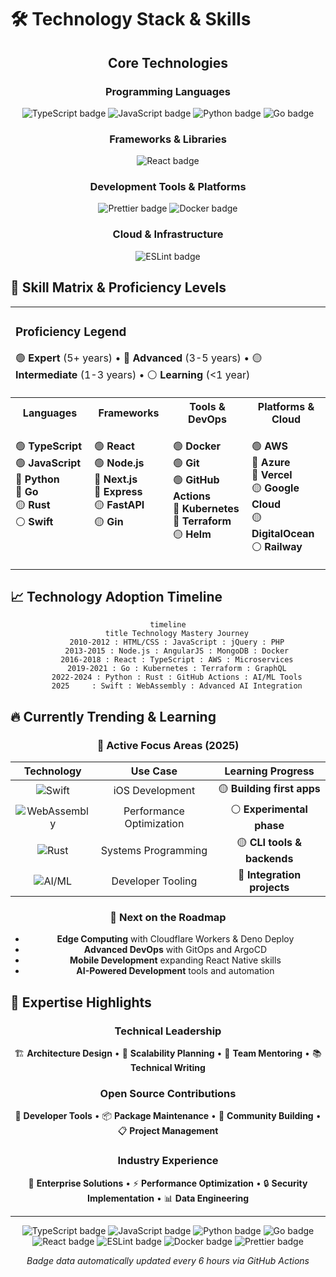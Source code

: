 <!-- markdownlint-disable -->

# 🛠️ Technology Stack & Skills

<div align="center">

## Core Technologies

### Programming Languages

<p align="center">

![TypeScript badge](https://img.shields.io/badge/TypeScript-%5E24.2.1-007ACC?style=for-the-badge&labelColor=656d76&logo=typescript) ![JavaScript badge](https://img.shields.io/badge/JavaScript-primary-F7DF1E?style=flat-square&labelColor=656d76&logo=javascript) ![Python badge](https://img.shields.io/badge/Python-primary-3776AB?style=flat-square&labelColor=656d76&logo=python) ![Go badge](https://img.shields.io/badge/Go-primary-00ADD8?style=flat-square&labelColor=0969da&logo=go)

</p>

### Frameworks & Libraries

<p align="center">

![React badge](https://img.shields.io/badge/React-primary-61DAFB?style=flat-square&labelColor=2ea043&logo=react)

</p>

### Development Tools & Platforms

<p align="center">

![Prettier badge](https://img.shields.io/badge/Prettier-3.6.2-F7B93E?style=flat-square&labelColor=656d76&logo=prettier) ![Docker badge](https://img.shields.io/badge/Docker-primary-2496ED?style=flat-square&labelColor=656d76&logo=docker)

</p>

### Cloud & Infrastructure

<p align="center">

![ESLint badge](https://img.shields.io/badge/ESLint-%5E5.5.4-4B32C3?style=flat-square&labelColor=656d76&logo=eslint)

</p>

</div>

## 🎯 Skill Matrix & Proficiency Levels

<table align="center">
<tr>
<td colspan="4">

### **Proficiency Legend**

🟢 **Expert** (5+ years) • 🔵 **Advanced** (3-5 years) • 🟡 **Intermediate** (1-3 years) • ⚪ **Learning** (<1 year)

</td>
</tr>
<tr>
<th width="25%">Languages</th>
<th width="25%">Frameworks</th>
<th width="25%">Tools & DevOps</th>
<th width="25%">Platforms & Cloud</th>
</tr>
<tr>
<td valign="top">

🟢 **TypeScript**<br/> 🟢 **JavaScript**<br/> 🔵 **Python**<br/> 🔵 **Go**<br/> 🟡 **Rust**<br/> ⚪ **Swift**<br/>

</td>
<td valign="top">

🟢 **React**<br/> 🟢 **Node.js**<br/> 🔵 **Next.js**<br/> 🔵 **Express**<br/> 🟡 **FastAPI**<br/> 🟡 **Gin**<br/>

</td>
<td valign="top">

🟢 **Docker**<br/> 🟢 **Git**<br/> 🟢 **GitHub Actions**<br/> 🔵 **Kubernetes**<br/> 🔵 **Terraform**<br/> 🟡 **Helm**<br/>

</td>
<td valign="top">

🟢 **AWS**<br/> 🔵 **Azure**<br/> 🔵 **Vercel**<br/> 🟡 **Google Cloud**<br/> 🟡 **DigitalOcean**<br/> ⚪ **Railway**<br/>

</td>
</tr>
</table>

## 📈 Technology Adoption Timeline

<div align="center">

```mermaid
timeline
    title Technology Mastery Journey
    2010-2012 : HTML/CSS : JavaScript : jQuery : PHP
    2013-2015 : Node.js : AngularJS : MongoDB : Docker
    2016-2018 : React : TypeScript : AWS : Microservices
    2019-2021 : Go : Kubernetes : Terraform : GraphQL
    2022-2024 : Python : Rust : GitHub Actions : AI/ML Tools
    2025     : Swift : WebAssembly : Advanced AI Integration
```

</div>

## 🔥 Currently Trending & Learning

<div align="center">

### 🚀 Active Focus Areas (2025)

| Technology | Use Case | Learning Progress |
| :-: | :-: | :-: |
| ![Swift](https://img.shields.io/badge/Swift-FA7343?style=flat-square&logo=swift&logoColor=white) | iOS Development | 🟡 **Building first apps** |
| ![WebAssembly](https://img.shields.io/badge/WebAssembly-654FF0?style=flat-square&logo=webassembly&logoColor=white) | Performance Optimization | ⚪ **Experimental phase** |
| ![Rust](https://img.shields.io/badge/Rust-000000?style=flat-square&logo=rust&logoColor=white) | Systems Programming | 🟡 **CLI tools & backends** |
| ![AI/ML](https://img.shields.io/badge/AI/ML-FF6F00?style=flat-square&logo=tensorflow&logoColor=white) | Developer Tooling | 🔵 **Integration projects** |

### 🎯 Next on the Roadmap

- **Edge Computing** with Cloudflare Workers & Deno Deploy
- **Advanced DevOps** with GitOps and ArgoCD
- **Mobile Development** expanding React Native skills
- **AI-Powered Development** tools and automation

</div>

## 💪 Expertise Highlights

<div align="center">

### Technical Leadership

🏗️ **Architecture Design** • 🚀 **Scalability Planning** • 👥 **Team Mentoring** • 📚 **Technical Writing**

### Open Source Contributions

🔧 **Developer Tools** • 📦 **Package Maintenance** • 🤝 **Community Building** • 📋 **Project Management**

### Industry Experience

💼 **Enterprise Solutions** • ⚡ **Performance Optimization** • 🔒 **Security Implementation** • 📊 **Data Engineering**

</div>

---

<div align="center">

![TypeScript badge](https://img.shields.io/badge/TypeScript-%5E24.2.1-007ACC?style=for-the-badge&logo=typescript) ![JavaScript badge](https://img.shields.io/badge/JavaScript-primary-F7DF1E?style=flat-square&logo=javascript) ![Python badge](https://img.shields.io/badge/Python-primary-3776AB?style=flat-square&logo=python) ![Go badge](https://img.shields.io/badge/Go-primary-00ADD8?style=flat-square&logo=go) ![React badge](https://img.shields.io/badge/React-primary-61DAFB?style=flat-square&logo=react) ![ESLint badge](https://img.shields.io/badge/ESLint-%5E5.5.4-4B32C3?style=flat-square&logo=eslint) ![Docker badge](https://img.shields.io/badge/Docker-primary-2496ED?style=flat-square&logo=docker) ![Prettier badge](https://img.shields.io/badge/Prettier-3.6.2-F7B93E?style=flat-square&logo=prettier)

_Badge data automatically updated every 6 hours via GitHub Actions_

</div>

<!-- markdownlint-restore -->
